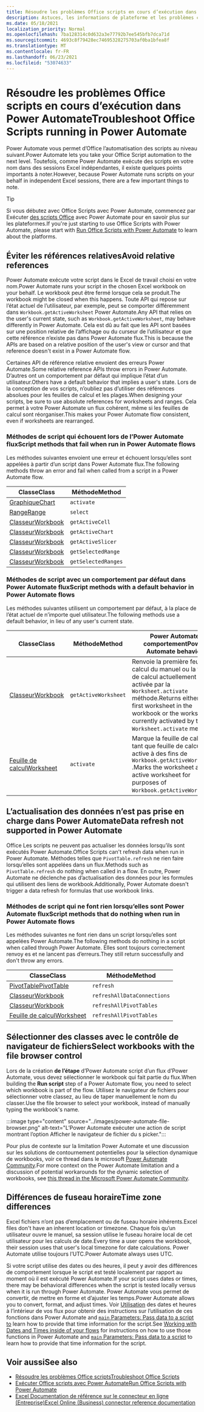 ```yaml
---
title: Résoudre les problèmes Office scripts en cours d’exécution dans Power Automate
description: Astuces, les informations de plateforme et les problèmes connus avec l’intégration entre Office scripts et Power Automate.
ms.date: 05/18/2021
localization_priority: Normal
ms.openlocfilehash: 7ba128314c0d632a3e77792b7ee545bfb7dca71d
ms.sourcegitcommit: 4693c8f79428ec74695328275703af0ba1bfea8f
ms.translationtype: MT
ms.contentlocale: fr-FR
ms.lasthandoff: 06/23/2021
ms.locfileid: "53074633"
---
```

# <a name="troubleshoot-office-scripts-running-in-power-automate"></a><span data-ttu-id="0ded0-103">Résoudre les problèmes Office scripts en cours d’exécution dans Power Automate</span><span class="sxs-lookup"><span data-stu-id="0ded0-103">Troubleshoot Office Scripts running in Power Automate</span></span>

<span data-ttu-id="0ded0-104">Power Automate vous permet d’Office l’automatisation des scripts au niveau suivant.</span><span class="sxs-lookup"><span data-stu-id="0ded0-104">Power Automate lets you take your Office Script automation to the next level.</span></span> <span data-ttu-id="0ded0-105">Toutefois, comme Power Automate exécute des scripts en votre nom dans des sessions Excel indépendantes, il existe quelques points importants à noter.</span><span class="sxs-lookup"><span data-stu-id="0ded0-105">However, because Power Automate runs scripts on your behalf in independent Excel sessions, there are a few important things to note.</span></span>

> [!TIP]
> <span data-ttu-id="0ded0-106">Si vous débutez avec Office Scripts avec Power Automate, commencez par Exécuter [des scripts Office](../develop/power-automate-integration.md) avec Power Automate pour en savoir plus sur les plateformes.</span><span class="sxs-lookup"><span data-stu-id="0ded0-106">If you're just starting to use Office Scripts with Power Automate, please start with [Run Office Scripts with Power Automate](../develop/power-automate-integration.md) to learn about the platforms.</span></span>

## <a name="avoid-relative-references"></a><span data-ttu-id="0ded0-107">Éviter les références relatives</span><span class="sxs-lookup"><span data-stu-id="0ded0-107">Avoid relative references</span></span>

<span data-ttu-id="0ded0-108">Power Automate exécute votre script dans le Excel de travail choisi en votre nom.</span><span class="sxs-lookup"><span data-stu-id="0ded0-108">Power Automate runs your script in the chosen Excel workbook on your behalf.</span></span> <span data-ttu-id="0ded0-109">Le workbook peut être fermé lorsque cela se produit.</span><span class="sxs-lookup"><span data-stu-id="0ded0-109">The workbook might be closed when this happens.</span></span> <span data-ttu-id="0ded0-110">Toute API qui repose sur l’état actuel de l’utilisateur, par exemple, peut se comporter différemment dans `Workbook.getActiveWorksheet` Power Automate.</span><span class="sxs-lookup"><span data-stu-id="0ded0-110">Any API that relies on the user's current state, such as `Workbook.getActiveWorksheet`, may behave differently in Power Automate.</span></span> <span data-ttu-id="0ded0-111">Cela est dû au fait que les API sont basées sur une position relative de l’affichage ou du curseur de l’utilisateur et que cette référence n’existe pas dans Power Automate flux.</span><span class="sxs-lookup"><span data-stu-id="0ded0-111">This is because the APIs are based on a relative position of the user's view or cursor and that reference doesn't exist in a Power Automate flow.</span></span>

<span data-ttu-id="0ded0-112">Certaines API de référence relative envoient des erreurs Power Automate.</span><span class="sxs-lookup"><span data-stu-id="0ded0-112">Some relative reference APIs throw errors in Power Automate.</span></span> <span data-ttu-id="0ded0-113">D’autres ont un comportement par défaut qui implique l’état d’un utilisateur.</span><span class="sxs-lookup"><span data-stu-id="0ded0-113">Others have a default behavior that implies a user's state.</span></span> <span data-ttu-id="0ded0-114">Lors de la conception de vos scripts, n’oubliez pas d’utiliser des références absolues pour les feuilles de calcul et les plages.</span><span class="sxs-lookup"><span data-stu-id="0ded0-114">When designing your scripts, be sure to use absolute references for worksheets and ranges.</span></span> <span data-ttu-id="0ded0-115">Cela permet à votre Power Automate un flux cohérent, même si les feuilles de calcul sont réorganiser.</span><span class="sxs-lookup"><span data-stu-id="0ded0-115">This makes your Power Automate flow consistent, even if worksheets are rearranged.</span></span>

### <a name="script-methods-that-fail-when-run-in-power-automate-flows"></a><span data-ttu-id="0ded0-116">Méthodes de script qui échouent lors de l’Power Automate flux</span><span class="sxs-lookup"><span data-stu-id="0ded0-116">Script methods that fail when run in Power Automate flows</span></span>

<span data-ttu-id="0ded0-117">Les méthodes suivantes envoient une erreur et échouent lorsqu’elles sont appelées à partir d’un script dans Power Automate flux.</span><span class="sxs-lookup"><span data-stu-id="0ded0-117">The following methods throw an error and fail when called from a script in a Power Automate flow.</span></span>

| <span data-ttu-id="0ded0-118">Classe</span><span class="sxs-lookup"><span data-stu-id="0ded0-118">Class</span></span> | <span data-ttu-id="0ded0-119">Méthode</span><span class="sxs-lookup"><span data-stu-id="0ded0-119">Method</span></span> |
|--|--|
| [<span data-ttu-id="0ded0-120">Graphique</span><span class="sxs-lookup"><span data-stu-id="0ded0-120">Chart</span></span>](/javascript/api/office-scripts/excelscript/excelscript.chart) | `activate` |
| [<span data-ttu-id="0ded0-121">Range</span><span class="sxs-lookup"><span data-stu-id="0ded0-121">Range</span></span>](/javascript/api/office-scripts/excelscript/excelscript.range) | `select` |
| [<span data-ttu-id="0ded0-122">Classeur</span><span class="sxs-lookup"><span data-stu-id="0ded0-122">Workbook</span></span>](/javascript/api/office-scripts/excelscript/excelscript.workbook) | `getActiveCell` |
| [<span data-ttu-id="0ded0-123">Classeur</span><span class="sxs-lookup"><span data-stu-id="0ded0-123">Workbook</span></span>](/javascript/api/office-scripts/excelscript/excelscript.workbook) | `getActiveChart` |
| [<span data-ttu-id="0ded0-124">Classeur</span><span class="sxs-lookup"><span data-stu-id="0ded0-124">Workbook</span></span>](/javascript/api/office-scripts/excelscript/excelscript.workbook) | `getActiveSlicer` |
| [<span data-ttu-id="0ded0-125">Classeur</span><span class="sxs-lookup"><span data-stu-id="0ded0-125">Workbook</span></span>](/javascript/api/office-scripts/excelscript/excelscript.workbook) | `getSelectedRange` |
| [<span data-ttu-id="0ded0-126">Classeur</span><span class="sxs-lookup"><span data-stu-id="0ded0-126">Workbook</span></span>](/javascript/api/office-scripts/excelscript/excelscript.workbook) | `getSelectedRanges` |

### <a name="script-methods-with-a-default-behavior-in-power-automate-flows"></a><span data-ttu-id="0ded0-127">Méthodes de script avec un comportement par défaut dans Power Automate flux</span><span class="sxs-lookup"><span data-stu-id="0ded0-127">Script methods with a default behavior in Power Automate flows</span></span>

<span data-ttu-id="0ded0-128">Les méthodes suivantes utilisent un comportement par défaut, à la place de l’état actuel de n’importe quel utilisateur.</span><span class="sxs-lookup"><span data-stu-id="0ded0-128">The following methods use a default behavior, in lieu of any user's current state.</span></span>

| <span data-ttu-id="0ded0-129">Classe</span><span class="sxs-lookup"><span data-stu-id="0ded0-129">Class</span></span> | <span data-ttu-id="0ded0-130">Méthode</span><span class="sxs-lookup"><span data-stu-id="0ded0-130">Method</span></span> | <span data-ttu-id="0ded0-131">Power Automate comportement</span><span class="sxs-lookup"><span data-stu-id="0ded0-131">Power Automate behavior</span></span> |
|--|--|--|
| [<span data-ttu-id="0ded0-132">Classeur</span><span class="sxs-lookup"><span data-stu-id="0ded0-132">Workbook</span></span>](/javascript/api/office-scripts/excelscript/excelscript.workbook) | `getActiveWorksheet` | <span data-ttu-id="0ded0-133">Renvoie la première feuille de calcul du manuel ou la feuille de calcul actuellement activée par la `Worksheet.activate` méthode.</span><span class="sxs-lookup"><span data-stu-id="0ded0-133">Returns either the first worksheet in the workbook or the worksheet currently activated by the `Worksheet.activate` method.</span></span> |
| [<span data-ttu-id="0ded0-134">Feuille de calcul</span><span class="sxs-lookup"><span data-stu-id="0ded0-134">Worksheet</span></span>](/javascript/api/office-scripts/excelscript/excelscript.worksheet) | `activate` | <span data-ttu-id="0ded0-135">Marque la feuille de calcul en tant que feuille de calcul active à des fins de `Workbook.getActiveWorksheet` .</span><span class="sxs-lookup"><span data-stu-id="0ded0-135">Marks the worksheet as the active worksheet for purposes of `Workbook.getActiveWorksheet`.</span></span> |

## <a name="data-refresh-not-supported-in-power-automate"></a><span data-ttu-id="0ded0-136">L’actualisation des données n’est pas prise en charge dans Power Automate</span><span class="sxs-lookup"><span data-stu-id="0ded0-136">Data refresh not supported in Power Automate</span></span>

<span data-ttu-id="0ded0-137">Office Les scripts ne peuvent pas actualiser les données lorsqu’ils sont exécutés Power Automate.</span><span class="sxs-lookup"><span data-stu-id="0ded0-137">Office Scripts can't refresh data when run in Power Automate.</span></span> <span data-ttu-id="0ded0-138">Méthodes telles que `PivotTable.refresh` ne rien faire lorsqu’elles sont appelées dans un flux.</span><span class="sxs-lookup"><span data-stu-id="0ded0-138">Methods such as `PivotTable.refresh` do nothing when called in a flow.</span></span> <span data-ttu-id="0ded0-139">En outre, Power Automate ne déclenche pas d’actualisation des données pour les formules qui utilisent des liens de workbook.</span><span class="sxs-lookup"><span data-stu-id="0ded0-139">Additionally, Power Automate doesn't trigger a data refresh for formulas that use workbook links.</span></span>

### <a name="script-methods-that-do-nothing-when-run-in-power-automate-flows"></a><span data-ttu-id="0ded0-140">Méthodes de script qui ne font rien lorsqu’elles sont Power Automate flux</span><span class="sxs-lookup"><span data-stu-id="0ded0-140">Script methods that do nothing when run in Power Automate flows</span></span>

<span data-ttu-id="0ded0-141">Les méthodes suivantes ne font rien dans un script lorsqu’elles sont appelées Power Automate.</span><span class="sxs-lookup"><span data-stu-id="0ded0-141">The following methods do nothing in a script when called through Power Automate.</span></span> <span data-ttu-id="0ded0-142">Elles sont toujours correctement renvoy es et ne lancent pas d’erreurs.</span><span class="sxs-lookup"><span data-stu-id="0ded0-142">They still return successfully and don't throw any errors.</span></span>

| <span data-ttu-id="0ded0-143">Classe</span><span class="sxs-lookup"><span data-stu-id="0ded0-143">Class</span></span> | <span data-ttu-id="0ded0-144">Méthode</span><span class="sxs-lookup"><span data-stu-id="0ded0-144">Method</span></span> |
|--|--|
| [<span data-ttu-id="0ded0-145">PivotTable</span><span class="sxs-lookup"><span data-stu-id="0ded0-145">PivotTable</span></span>](/javascript/api/office-scripts/excelscript/excelscript.pivottable) | `refresh` |
| [<span data-ttu-id="0ded0-146">Classeur</span><span class="sxs-lookup"><span data-stu-id="0ded0-146">Workbook</span></span>](/javascript/api/office-scripts/excelscript/excelscript.workbook) | `refreshAllDataConnections` |
| [<span data-ttu-id="0ded0-147">Classeur</span><span class="sxs-lookup"><span data-stu-id="0ded0-147">Workbook</span></span>](/javascript/api/office-scripts/excelscript/excelscript.workbook) | `refreshAllPivotTables` |
| [<span data-ttu-id="0ded0-148">Feuille de calcul</span><span class="sxs-lookup"><span data-stu-id="0ded0-148">Worksheet</span></span>](/javascript/api/office-scripts/excelscript/excelscript.worksheet) | `refreshAllPivotTables` |

## <a name="select-workbooks-with-the-file-browser-control"></a><span data-ttu-id="0ded0-149">Sélectionner des classes avec le contrôle de navigateur de fichiers</span><span class="sxs-lookup"><span data-stu-id="0ded0-149">Select workbooks with the file browser control</span></span>

<span data-ttu-id="0ded0-150">Lors de la création **de l’étape** d’Power Automate script d’un flux d’Power Automate, vous devez sélectionner le workbook qui fait partie du flux.</span><span class="sxs-lookup"><span data-stu-id="0ded0-150">When building the **Run script** step of a Power Automate flow, you need to select which workbook is part of the flow.</span></span> <span data-ttu-id="0ded0-151">Utilisez le navigateur de fichiers pour sélectionner votre classez, au lieu de taper manuellement le nom du classer.</span><span class="sxs-lookup"><span data-stu-id="0ded0-151">Use the file browser to select your workbook, instead of manually typing the workbook's name.</span></span>

:::image type="content" source="../images/power-automate-file-browser.png" alt-text="L’Power Automate exécuter une action de script montrant l’option Afficher le navigateur de fichier du s picker.":::

<span data-ttu-id="0ded0-153">Pour plus de contexte sur la limitation Power Automate et une discussion sur les solutions de contournement potentielles pour la sélection dynamique de workbooks, voir ce thread dans le microsoft [Power Automate Community](https://powerusers.microsoft.com/t5/Power-Automate-Ideas/Allow-for-dynamic-quot-file-quot-value-for-excel-quot-get-a-row/idi-p/103091#).</span><span class="sxs-lookup"><span data-stu-id="0ded0-153">For more context on the Power Automate limitation and a discussion of potential workarounds for the dynamic selection of workbooks, see [this thread in the Microsoft Power Automate Community](https://powerusers.microsoft.com/t5/Power-Automate-Ideas/Allow-for-dynamic-quot-file-quot-value-for-excel-quot-get-a-row/idi-p/103091#).</span></span>

## <a name="time-zone-differences"></a><span data-ttu-id="0ded0-154">Différences de fuseau horaire</span><span class="sxs-lookup"><span data-stu-id="0ded0-154">Time zone differences</span></span>

<span data-ttu-id="0ded0-155">Excel fichiers n’ont pas d’emplacement ou de fuseau horaire inhérents.</span><span class="sxs-lookup"><span data-stu-id="0ded0-155">Excel files don't have an inherent location or timezone.</span></span> <span data-ttu-id="0ded0-156">Chaque fois qu’un utilisateur ouvre le manuel, sa session utilise le fuseau horaire local de cet utilisateur pour les calculs de date.</span><span class="sxs-lookup"><span data-stu-id="0ded0-156">Every time a user opens the workbook, their session uses that user's local timezone for date calculations.</span></span> <span data-ttu-id="0ded0-157">Power Automate utilise toujours l’UTC.</span><span class="sxs-lookup"><span data-stu-id="0ded0-157">Power Automate always uses UTC.</span></span>

<span data-ttu-id="0ded0-158">Si votre script utilise des dates ou des heures, il peut y avoir des différences de comportement lorsque le script est testé localement par rapport au moment où il est exécuté Power Automate.</span><span class="sxs-lookup"><span data-stu-id="0ded0-158">If your script uses dates or times, there may be behavioral differences when the script is tested locally versus when it is run through Power Automate.</span></span> <span data-ttu-id="0ded0-159">Power Automate vous permet de convertir, de mettre en forme et d’ajuster les temps.</span><span class="sxs-lookup"><span data-stu-id="0ded0-159">Power Automate allows you to convert, format, and adjust times.</span></span> <span data-ttu-id="0ded0-160">Voir [Utilisation](https://flow.microsoft.com/blog/working-with-dates-and-times/) des dates et heures à l’intérieur de vos flux pour obtenir des instructions sur l’utilisation de ces fonctions dans Power Automate and [ `main` Parameters: Pass data to a script to](../develop/power-automate-integration.md#main-parameters-pass-data-to-a-script) learn how to provide that time information for the script.</span><span class="sxs-lookup"><span data-stu-id="0ded0-160">See [Working with Dates and Times inside of your flows](https://flow.microsoft.com/blog/working-with-dates-and-times/) for instructions on how to use those functions in Power Automate and [`main` Parameters: Pass data to a script](../develop/power-automate-integration.md#main-parameters-pass-data-to-a-script) to learn how to provide that time information for the script.</span></span>

## <a name="see-also"></a><span data-ttu-id="0ded0-161">Voir aussi</span><span class="sxs-lookup"><span data-stu-id="0ded0-161">See also</span></span>

- [<span data-ttu-id="0ded0-162">Résoudre les problèmes Office scripts</span><span class="sxs-lookup"><span data-stu-id="0ded0-162">Troubleshoot Office Scripts</span></span>](troubleshooting.md)
- [<span data-ttu-id="0ded0-163">Exécuter Office scripts avec Power Automate</span><span class="sxs-lookup"><span data-stu-id="0ded0-163">Run Office Scripts with Power Automate</span></span>](../develop/power-automate-integration.md)
- [<span data-ttu-id="0ded0-164">Excel Documentation de référence sur le connecteur en ligne (Entreprise)</span><span class="sxs-lookup"><span data-stu-id="0ded0-164">Excel Online (Business) connector reference documentation</span></span>](/connectors/excelonlinebusiness/)
